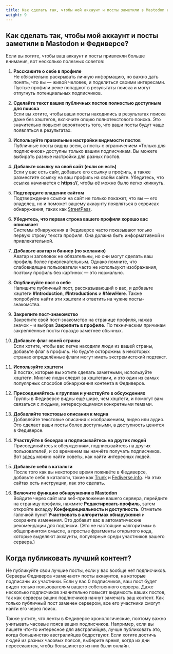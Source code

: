 ```yaml
---
title: Как сделать так, чтобы мой аккаунт и посты заметили в Mastodon и Федиверсе?
weight: 9
---
```


## Как сделать так, чтобы мой аккаунт и посты заметили в Mastodon и Федиверсе?

Если вы хотите, чтобы ваш аккаунт и посты привлекли больше внимания, вот несколько полезных советов:

1. **Расскажите о себе в профиле**  
   Не обязательно раскрывать личную информацию, но важно дать понять, что вы — живой человек, и поделиться своими интересами. Пустые профили реже попадают в результаты поиска и могут отпугнуть потенциальных подписчиков.

2. **Сделайте текст ваших публичных постов полностью доступным для поиска**  
   Если вы хотите, чтобы ваши посты находились в результатах поиска даже без хэштегов, включите опцию полнотекстового поиска. Это значительно повысит вероятность того, что ваши посты будут чаще появляться в результатах.<!--(todo: и как это сделать?)-->

3. **Используйте правильные настройки видимости постов**  
   Публичные посты видны всем, а посты с ограничением «Только для подписчиков» доступны только вашим подписчикам. Вы можете выбирать разные настройки для разных постов.

4. **Добавьте ссылку на свой сайт (если он есть)**  
   Если у вас есть сайт, добавьте его ссылку в профиль, а также разместите ссылку на ваш профиль на своём сайте. Убедитесь, что ссылка начинается с **https://**, чтобы её можно было легко кликнуть.

5. **Подтвердите владение сайтом**  
   Подтверждение ссылки на сайт не только покажет, что вы — его владелец, но и поможет вашему аккаунту появляться в сервисах обнаружения, таких как [StreetPass](https://streetpass.social/).

6. **Убедитесь, что первая строка вашего профиля хорошо вас описывает**  
   Системы обнаружения в Федиверсе часто показывают только первую строку текста профиля. Она должна быть информативной и привлекательной.

7. **Добавьте аватар и баннер (по желанию)**  
   Аватар и заголовок не обязательны, но они могут сделать ваш профиль более привлекательным. Однако помните, что слабовидящие пользователи часто не используют изображения, поэтому профиль без картинок — это нормально.

8. **Опубликуйте пост о себе**  
   Напишите публичный пост, рассказывающий о вас, и добавьте хэштеги **#Introduction**, **#Introductions** и **#NewHere**. Также попробуйте найти эти хэштеги и ответить на чужие посты-знакомства.

9. **Закрепите пост-знакомство**  
   Закрепите свой пост-знакомство на странице профиля, нажав значок `⋯` и выбрав **Закрепить в профиле**. По техническим причинам закреплённые посты гораздо заметнее обычных.

10. **Добавьте флаг своей страны**  
    Если хотите, чтобы вас легче находили люди из вашей страны, добавьте флаг в профиль. Но будьте осторожны: в некоторых странах определённые флаги могут иметь экстремистский подтекст.

11. **Используйте хэштеги**  
    В постах, которые вы хотите сделать заметными, используйте хэштеги. Многие люди следят за хэштегами, и это один из самых популярных способов обнаружения контента в Федиверсе.

12. **Присоединяйтесь к группам и участвуйте в обсуждениях**  
    Группы в Федиверсе видны ещё шире, чем хэштеги, и помогут вам связаться с людьми, интересующимися конкретными темами.

13. **Добавляйте текстовые описания к медиа**  
    Добавляйте текстовые описания к изображениям, видео или аудио. Это сделает ваши посты более доступными, а доступность ценится в Федиверсе.

14. **Участвуйте в беседах и подписывайтесь на других людей**  
    Присоединяйтесь к обсуждениям, подписывайтесь на других пользователей, и со временем вы начнёте получать подписчиков. Вот [здесь](https://example.com)<!--(todo: добавить ссылку)--> можно найти советы, как найти интересных людей.

15. **Добавьте себя в каталоги**  
    После того как вы некоторое время поживёте в Федиверсе, добавьте себя в каталоги, такие как [Trunk](https://communitywiki.org/trunk) и [Fediverse.info](https://fediverse.info/explore/people). На этих сайтах есть инструкции, как это сделать.

16. **Включите функцию обнаружения в Mastodon**  
    Войдите через сайт или веб-приложение вашего сервера, перейдите на страницу профиля, нажмите **Редактировать профиль**, затем откройте вкладку **Конфиденциальность и доступность**. Отметьте галочкой пункт **Участвовать в алгоритмах обнаружения**<!--(todo: поверить термины и локализацию)--> и сохраните изменения. Это добавит вас в автоматические рекомендации для подписки. (Это не настоящие «алгоритмы» в общепринятом смысле, а простые фрагменты открытого кода, которые выделяют аккаунты, популярные среди участников вашего сервера.)

## Когда публиковать лучший контент?

Не публикуйте свои лучшие посты, если у вас вообще нет подписчиков. Серверы Федиверса «замечают» посты аккаунтов, на которые подписаны их участники. Если у вас 0 подписчиков, ваш пост будет виден только пользователям вашего собственного сервера. Даже несколько подписчиков значительно повысят видимость ваших постов, так как серверы ваших подписчиков начнут замечать ваш контент. Как только публичный пост замечен сервером, все его участники смогут найти его через поиск.

Также учтите, что ленты в Федиверсе хронологические, поэтому важно учитывать часовые пояса ваших подписчиков. Например, если вы пишете что-то интересное для австралийцев, лучше публиковать это, когда большинство австралийцев бодрствуют. Если хотите достичь людей из разных часовых поясов, выберите время, когда их дни пересекаются, чтобы большинство из них были онлайн.